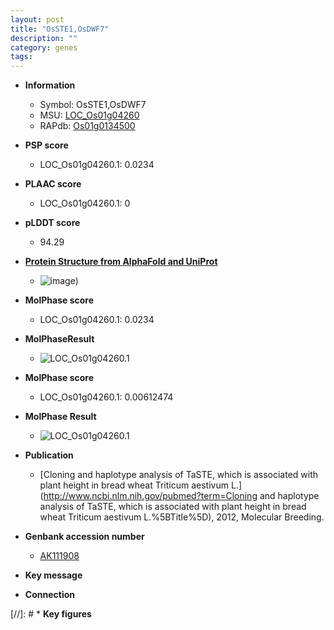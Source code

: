 ```yaml
---
layout: post
title: "OsSTE1,OsDWF7"
description: ""
category: genes
tags: 
---
```


* **Information**  
    + Symbol: OsSTE1,OsDWF7  
    + MSU: [LOC_Os01g04260](http://rice.plantbiology.msu.edu/cgi-bin/ORF_infopage.cgi?orf=LOC_Os01g04260)  
    + RAPdb: [Os01g0134500](http://rapdb.dna.affrc.go.jp/viewer/gbrowse_details/irgsp1?name=Os01g0134500)  

* **PSP score**  
    + LOC_Os01g04260.1: 0.0234 

* **PLAAC score**  
    + LOC_Os01g04260.1: 0 

* **pLDDT score**
    + 94.29

* **[Protein Structure from AlphaFold and UniProt](https://www.uniprot.org/uniprotkb/Q5ZCK9/entry#structure)**
    + ![image](https://ricepsp.github.io/images/Q5/AF-Q5ZCK9-F1.png))

* **MolPhase score**
    + LOC_Os01g04260.1: 0.0234

* **MolPhaseResult**
    + ![LOC_Os01g04260.1](https://ricepsp.github.io/pictures/LOC_Os01g/LOC_Os01g04260.1.png)

* **MolPhase score**
    + LOC_Os01g04260.1: 0.00612474

* **MolPhase Result**
    + ![LOC_Os01g04260.1](https://304243504.github.io/Pictures/LOC_Os01g/LOC_Os01g04260.1.png)

* **Publication**  
    + [Cloning and haplotype analysis of TaSTE, which is associated with plant height in bread wheat Triticum aestivum L.](http://www.ncbi.nlm.nih.gov/pubmed?term=Cloning and haplotype analysis of TaSTE, which is associated with plant height in bread wheat Triticum aestivum L.%5BTitle%5D), 2012, Molecular Breeding.

* **Genbank accession number**  
    + [AK111908](http://www.ncbi.nlm.nih.gov/nuccore/AK111908)

* **Key message**  

* **Connection**  

[//]: # * **Key figures**  


